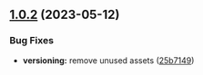 ## [1.0.2](https://github.com/daaanny90/JSON.resume/compare/v1.0.1...1.0.2) (2023-05-12)


### Bug Fixes

* **versioning:** remove unused assets ([25b7149](https://github.com/daaanny90/JSON.resume/commit/25b714976d6eec62326816022c1060ddb5ea476b))
